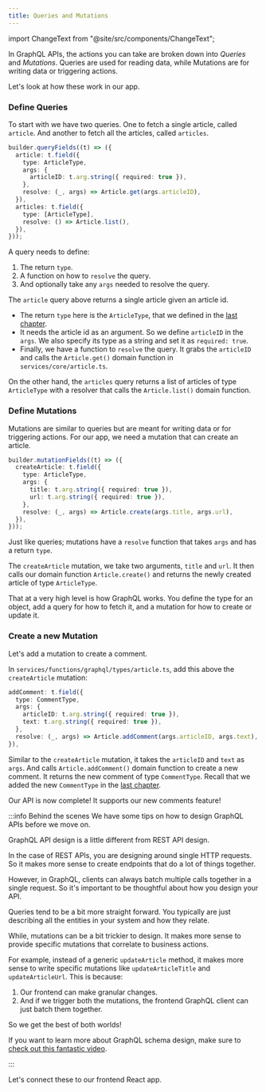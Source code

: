 ```yaml
---
title: Queries and Mutations
---
```


import ChangeText from "@site/src/components/ChangeText";

In GraphQL APIs, the actions you can take are broken down into _Queries_ and _Mutations_. Queries are used for reading data, while Mutations are for writing data or triggering actions.

Let's look at how these work in our app.

### Define Queries

To start with we have two queries. One to fetch a single article, called `article`. And another to fetch all the articles, called `articles`.

```ts title="services/functions/graphql/types/article.ts" {2,9}
builder.queryFields((t) => ({
  article: t.field({
    type: ArticleType,
    args: {
      articleID: t.arg.string({ required: true }),
    },
    resolve: (_, args) => Article.get(args.articleID),
  }),
  articles: t.field({
    type: [ArticleType],
    resolve: () => Article.list(),
  }),
}));
```

A query needs to define:

1. The return `type`.
2. A function on how to `resolve` the query.
3. And optionally take any `args` needed to resolve the query.

The `article` query above returns a single article given an article id.

- The return `type` here is the `ArticleType`, that we defined in the [last chapter](add-api-types.md#defining-types).
- It needs the article id as an argument. So we define `articleID` in the `args`. We also specify its type as a string and set it as `required: true`.
- Finally, we have a function to `resolve` the query. It grabs the `articleID` and calls the `Article.get()` domain function in `services/core/article.ts`.

On the other hand, the `articles` query returns a list of articles of type `ArticleType` with a resolver that calls the `Article.list()` domain function.

### Define Mutations

Mutations are similar to queries but are meant for writing data or for triggering actions. For our app, we need a mutation that can create an article.

```ts title="services/functions/graphql/types/article.ts"
builder.mutationFields((t) => ({
  createArticle: t.field({
    type: ArticleType,
    args: {
      title: t.arg.string({ required: true }),
      url: t.arg.string({ required: true }),
    },
    resolve: (_, args) => Article.create(args.title, args.url),
  }),
}));
```

Just like queries; mutations have a `resolve` function that takes `args` and has a return `type`.

The `createArticle` mutation, we take two arguments, `title` and `url`. It then calls our domain function `Article.create()` and returns the newly created article of type `ArticleType`.

That at a very high level is how GraphQL works. You define the type for an object, add a query for how to fetch it, and a mutation for how to create or update it.

### Create a new Mutation

Let's add a mutation to create a comment.

<ChangeText>

In `services/functions/graphql/types/article.ts`, add this above the `createArticle` mutation:

</ChangeText>

```ts title="services/functions/graphql/types/article.ts"
addComment: t.field({
  type: CommentType,
  args: {
    articleID: t.arg.string({ required: true }),
    text: t.arg.string({ required: true }),
  },
  resolve: (_, args) => Article.addComment(args.articleID, args.text),
}),
```

Similar to the `createArticle` mutation, it takes the `articleID` and `text` as `args`. And calls `Article.addComment()` domain function to create a new comment. It returns the new comment of type `CommentType`. Recall that we added the new `CommentType` in the [last chapter](add-api-types.md#create-a-comment-type).

Our API is now complete! It supports our new comments feature!

:::info Behind the scenes
We have some tips on how to design GraphQL APIs before we move on.

GraphQL API design is a little different from REST API design.

In the case of REST APIs, you are designing around single HTTP requests. So it makes more sense to create endpoints that do a lot of things together.

However, in GraphQL, clients can always batch multiple calls together in a single request. So it's important to be thoughtful about how you design your API.

Queries tend to be a bit more straight forward. You typically are just describing all the entities in your system and how they relate.

While, mutations can be a bit trickier to design. It makes more sense to provide specific mutations that correlate to business actions.

For example, instead of a generic `updateArticle` method, it makes more sense to write specific mutations like `updateArticleTitle` and `updateArticleUrl`. This is because:

1. Our frontend can make granular changes.
2. And if we trigger both the mutations, the frontend GraphQL client can just batch them together.

So we get the best of both worlds!

If you want to learn more about GraphQL schema design, make sure to [check out this fantastic video](https://youtu.be/pJamhW2xPYw).

:::

Let's connect these to our frontend React app.
